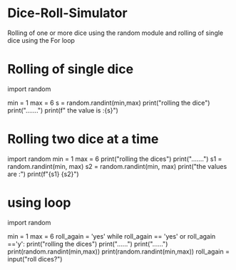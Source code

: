 # Dice-Roll-Simulator
Rolling of one or more dice using the random module and rolling of single dice  using the For loop

# Rolling of single dice


import random

min = 1
max = 6
s = random.randint(min,max)
print("rolling the dice")
print(".......")
print(f" the value is :{s}")




# Rolling two dice at a time

import random
min = 1
max = 6
print("rolling the dices")
print(".......")
s1 = random.randint(min, max)
s2 = random.randint(min, max)
print("the values are :")
print(f"{s1} {s2}")



# using loop

import random

min = 1
max = 6
roll_again = 'yes'
while roll_again == 'yes' or roll_again =='y':
    print("rolling the dices")
    print("......")
    print("......")
    print(random.randint(min,max))
    print(random.randint(min,max))
roll_again = input("roll dices?")













